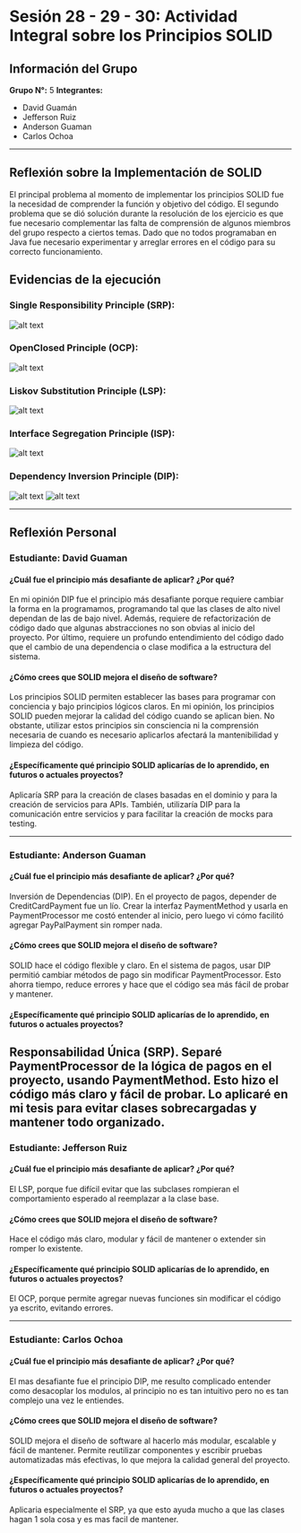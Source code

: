 # Sesión 28 - 29 - 30: Actividad Integral sobre los Principios SOLID

## Información del Grupo
**Grupo N°:** 5
**Integrantes:**
- David Guamán 
- Jefferson Ruiz   
- Anderson Guaman
- Carlos Ochoa 
---

## Reflexión sobre la Implementación de SOLID
El principal problema al momento de implementar los principios SOLID fue la necesidad de comprender la función y objetivo del código. El segundo problema que se dió solución durante la resolución de los ejercicio es que fue necesario complementar las falta de comprensión de algunos miembros del grupo respecto a ciertos temas. Dado que no todos programaban en Java fue necesario experimentar y arreglar errores en el código para su correcto funcionamiento.

## Evidencias de la ejecución
### Single Responsibility Principle (SRP):
![alt text](<rsc/SRP.jpg>)
### OpenClosed Principle (OCP):
![alt text](<rsc/OCP.jpg>)
### Liskov Substitution Principle (LSP):
![alt text](LSP.jpg)
### Interface Segregation Principle (ISP):
![alt text](<rsc/ISP.jpg>)
### Dependency Inversion Principle (DIP):
![alt text](<rsc/DIP 1.jpg>)
![alt text](<rsc/DIP 2.jpg>)

---

## Reflexión Personal
### Estudiante: David Guaman
#### ¿Cuál fue el principio más desafiante de aplicar? ¿Por qué?
En mi opinión DIP fue el principio más desafiante porque requiere cambiar la forma en la programamos, programando tal que las clases de alto nivel dependan de las de bajo nivel.
Además, requiere de refactorización de código dado que algunas abstracciones no son obvias al inicio del proyecto.
Por último, requiere un profundo entendimiento del código dado que el cambio de una dependencia o clase modifica a la estructura del sistema.

#### ¿Cómo crees que SOLID mejora el diseño de software?
Los principios SOLID permiten establecer las bases para programar con conciencia y bajo principios lógicos claros. En mi opinión, los principios SOLID pueden mejorar la calidad del código cuando se aplican bien. No obstante, utilizar estos principios sin consciencia ni la comprensión necesaria de cuando es necesario aplicarlos afectará la mantenibilidad y limpieza del código.

#### ¿Específicamente qué principio SOLID aplicarías de lo aprendido, en futuros o actuales proyectos?
Aplicaría SRP para la creación de clases basadas en el dominio y para la creación de servicios para APIs. También, utilizaría DIP para la comunicación entre servicios y para facilitar la creación de mocks para testing.

---
### Estudiante: Anderson Guaman
#### ¿Cuál fue el principio más desafiante de aplicar? ¿Por qué?
Inversión de Dependencias (DIP). En el proyecto de pagos, depender de CreditCardPayment fue un lío. Crear la interfaz PaymentMethod y usarla en PaymentProcessor me costó entender al inicio, pero luego vi cómo facilitó agregar PayPalPayment sin romper nada.

#### ¿Cómo crees que SOLID mejora el diseño de software?
SOLID hace el código flexible y claro. En el sistema de pagos, usar DIP permitió cambiar métodos de pago sin modificar PaymentProcessor. Esto ahorra tiempo, reduce errores y hace que el código sea más fácil de probar y mantener.

#### ¿Específicamente qué principio SOLID aplicarías de lo aprendido, en futuros o actuales proyectos?
Responsabilidad Única (SRP). Separé PaymentProcessor de la lógica de pagos en el proyecto, usando PaymentMethod. Esto hizo el código más claro y fácil de probar. Lo aplicaré en mi tesis para evitar clases sobrecargadas y mantener todo organizado.
---
### Estudiante: Jefferson Ruiz
#### ¿Cuál fue el principio más desafiante de aplicar? ¿Por qué?
El LSP, porque fue difícil evitar que las subclases rompieran el comportamiento esperado al reemplazar a la clase base.
#### ¿Cómo crees que SOLID mejora el diseño de software?
Hace el código más claro, modular y fácil de mantener o extender sin romper lo existente.
#### ¿Específicamente qué principio SOLID aplicarías de lo aprendido, en futuros o actuales proyectos?
El OCP, porque permite agregar nuevas funciones sin modificar el código ya escrito, evitando errores.

---
### Estudiante: Carlos Ochoa
#### ¿Cuál fue el principio más desafiante de aplicar? ¿Por qué?
El mas desafiante fue el principio DIP, me resulto complicado entender como desacoplar los modulos, al principio no es tan intuitivo pero no es tan complejo una vez le entiendes.
#### ¿Cómo crees que SOLID mejora el diseño de software?
SOLID mejora el diseño de software al hacerlo más modular, escalable y fácil de mantener. Permite reutilizar componentes y escribir pruebas automatizadas más efectivas, lo que mejora la calidad general del proyecto.
#### ¿Específicamente qué principio SOLID aplicarías de lo aprendido, en futuros o actuales proyectos?
Aplicaria especialmente el SRP, ya que esto ayuda mucho a que las clases hagan 1 sola cosa y  es mas facil de mantener.